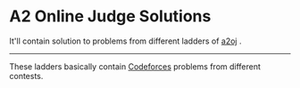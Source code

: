 # A2 Online Judge Solutions


It'll contain solution to problems from different ladders of [a2oj](https://a2oj.com/ladders "Ladders") .

---

These ladders basically contain [Codeforces](http://codeforces.com/) problems from different contests.
